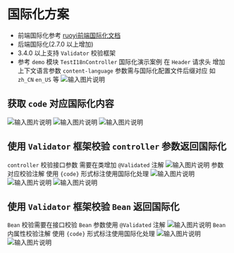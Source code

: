 # 国际化方案
* 前端国际化参考 [ruoyi前端国际化文档](http://doc.ruoyi.vip/ruoyi-vue/document/htsc.html#前端国际化流程)
* 后端国际化(2.7.0 以上增加)
* 3.4.0 以上支持 `Validator` 校验框架
* 参考 `demo` 模块 `TestI18nController` 国际化演示案例
在 `Header` 请求头 增加上下文语言参数 `content-language` 参数需与国际化配置文件后缀对应
如 `zh_CN` `en_US` 等
![输入图片说明](https://images.gitee.com/uploads/images/2021/0806/190705_0af823ce_1766278.png "屏幕截图.png")

## 获取 `code` 对应国际化内容

![输入图片说明](https://images.gitee.com/uploads/images/2021/1128/204748_093af522_1766278.png "屏幕截图.png")
![输入图片说明](https://images.gitee.com/uploads/images/2021/1128/204813_86da8ef5_1766278.png "屏幕截图.png")
![输入图片说明](https://images.gitee.com/uploads/images/2021/1128/204903_494af2cf_1766278.png "屏幕截图.png")

## 使用 `Validator` 框架校验 `controller` 参数返回国际化

`controller` 校验接口参数 需要在类增加 `@Validated` 注解
![输入图片说明](https://images.gitee.com/uploads/images/2021/1128/205222_955dae37_1766278.png "屏幕截图.png")
参数对应校验注解 使用 `{code}` 形式标注使用国际化处理
![输入图片说明](https://images.gitee.com/uploads/images/2021/1128/205330_92769488_1766278.png "屏幕截图.png")
![输入图片说明](https://images.gitee.com/uploads/images/2021/1128/205350_b6ac36fa_1766278.png "屏幕截图.png")
![输入图片说明](https://images.gitee.com/uploads/images/2021/1128/205419_081e01cd_1766278.png "屏幕截图.png")

## 使用 `Validator` 框架校验 `Bean` 返回国际化

`Bean` 校验需要在接口校验 `Bean` 参数使用 `@Validated` 注解
![输入图片说明](https://images.gitee.com/uploads/images/2021/1128/205754_e2682a4f_1766278.png "屏幕截图.png")
`Bean` 内属性校验注解 使用 `{code}` 形式标注使用国际化处理
![输入图片说明](https://images.gitee.com/uploads/images/2021/1128/210027_83f71cfd_1766278.png "屏幕截图.png")
![输入图片说明](https://images.gitee.com/uploads/images/2021/1128/210007_adaf87fe_1766278.png "屏幕截图.png")